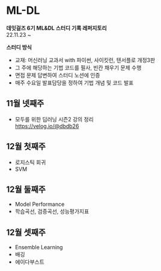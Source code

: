 # ML-DL

**데잇걸즈 6기 ML&DL 스터디 기록 레퍼지토리**  
22.11.23 ~ 

**스터디 방식**
* 교재: 머신러닝 교과서 with 파이썬, 사이킷런, 텐서플로 개정3판
* 그 주에 해당하는 기법 코드를 필사, 빈칸 채우기 문제 수행
* 면접 문제 답변하여 스터디 노션에 인증
* 매주 수요일 발표담당을 정하여 기법 개념 및 코드 발표

## 11월 넷째주
* 모두를 위한 딥러닝 시즌2 강의 정리  
https://velog.io/@dbdb26

## 12월 첫째주
* 로지스틱 회귀
* SVM

## 12월 둘째주
* Model Performance
* 학습곡선, 검증곡선, 성능평가지표

## 12월 셋째주
* Ensemble Learning
* 배깅
* 에이다부스트
